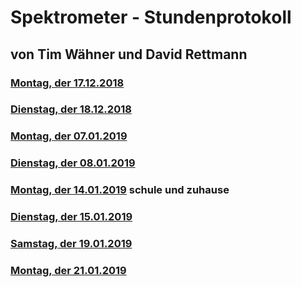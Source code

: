 
# Spektrometer - Stundenprotokoll 

## von Tim Wähner und David Rettmann 

### [Montag, der 17.12.2018](#1)
### [Dienstag, der 18.12.2018](#2)
### [Montag, der 07.01.2019](#3)
### [Dienstag, der 08.01.2019](#4)
### [Montag, der 14.01.2019](#5) schule und zuhause 
### [Dienstag, der 15.01.2019](#6)
### [Samstag, der 19.01.2019](#7)
### [Montag, der 21.01.2019](#8)
